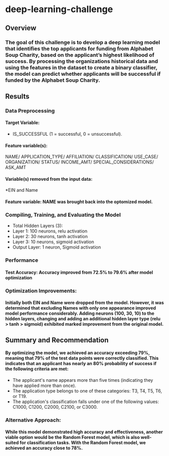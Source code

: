 # deep-learning-challenge

## Overview
### The goal of this challenge is to develop a deep learning model that identifies the top applicants for funding from Alphabet Soup Charity, based on the applicant’s highest likelihood of success. By processing the organizations historical data and using the features in the dataset to create a binary classifier, the model can predict whether applicants will be successful if funded by the Alphabet Soup Charity.
## Results

### Data Preprocessing
#### Target Variable:
* IS_SUCCESSFUL (1 = successful, 0 = unsuccessful).

#### Feature variable(s):
NAME/
APPLICATION_TYPE/
AFFILIATION/
CLASSIFICATION/
USE_CASE/
ORGANIZATION/
STATUS/
INCOME_AMT/
SPECIAL_CONSIDERATIONS/
ASK_AMT
#### Variable(s) removed from the input data: 
*EIN and Name 

#### Feature variable: NAME was brought back into the optomized model.

### Compiling, Training, and Evaluating the Model
*	Total Hidden Layers (3):
  * Layer 1: 100 neurons, relu activation
  * Layer 2: 30 neurons, tanh activation
  * Layer 3: 10 neurons, sigmoid activation
*	Output Layer: 1 neuron, Sigmoid activation

### Performance
#### Test Accuracy: Accuracy improved from 72.5% to 79.6% after model optimization
### Optimization Improvements: 
#### Initially both EIN and Name were dropped from the model. However, it was determined that excluding Names with only one appearance improved model performance considerably. Adding neurons (100, 30, 10) to the hidden layers, changing and adding an additional hidden layer type (relu > tanh > sigmoid) exhibited marked improvement from the original model.

## Summary and Recommendation
#### By optimizing the model, we achieved an accuracy exceeding 79%, meaning that 79% of the test data points were correctly classified. This indicates that an applicant has nearly an 80% probability of success if the following criteria are met:
*	The applicant's name appears more than five times (indicating they have applied more than once).
*	The application type belongs to one of these categories: T3, T4, T5, T6, or T19.
*	The application's classification falls under one of the following values: C1000, C1200, C2000, C2100, or C3000.

### Alternative Approach: 
#### While this model demonstrated high accuracy and effectiveness, another viable option would be the Random Forest model, which is also well-suited for classification tasks. With the Random Forest model, we achieved an accuracy close to 78%.

